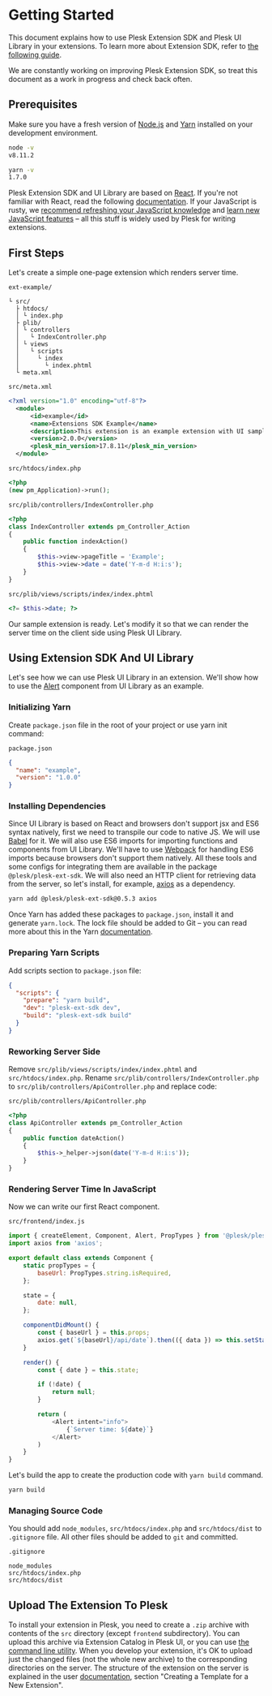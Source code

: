 # Getting Started

This document explains how to use Plesk Extension SDK and Plesk UI Library in your extensions. To learn more about Extension SDK, refer to [the following guide](https://docs.plesk.com/en-US/onyx/extensions-guide/plesk-extensions-in-a-nutshell.76331/).

We are constantly working on improving Plesk Extension SDK, so treat this document as a work in progress and check back often.

## Prerequisites

Make sure you have a fresh version of [Node.js](https://nodejs.org/) and [Yarn](https://yarnpkg.com/en/docs/install) installed on your development environment.

```bash
node -v
v8.11.2

yarn -v
1.7.0
```

Plesk Extension SDK and UI Library are based on [React](https://reactjs.org/). If you're not familiar with React, read the following [documentation](https://reactjs.org/docs/hello-world.html). If your JavaScript is rusty, we [recommend refreshing your JavaScript knowledge](https://developer.mozilla.org/en-US/docs/Web/JavaScript/A_re-introduction_to_JavaScript) and [learn new JavaScript features](http://exploringjs.com/es6/) – all this stuff is widely used by Plesk for writing extensions.

## First Steps

Let's create a simple one-page extension which renders server time.

`ext-example/`

```
└ src/
  ├ htdocs/
  │ └ index.php
  ├ plib/
  │ └ controllers
  │   └ IndexController.php
  │ └ views
  │   └ scripts
  │     └ index
  │       └ index.phtml
  └ meta.xml
```

`src/meta.xml`

```xml
<?xml version="1.0" encoding="utf-8"?>
  <module>
      <id>example</id>
      <name>Extensions SDK Example</name>
      <description>This extension is an example extension with UI samples.</description>
      <version>2.0.0</version>
      <plesk_min_version>17.8.11</plesk_min_version>
  </module>
```

`src/htdocs/index.php`

```php
<?php
(new pm_Application)->run();
```

`src/plib/controllers/IndexController.php`

```php
<?php
class IndexController extends pm_Controller_Action
{
    public function indexAction()
    {
        $this->view->pageTitle = 'Example';
        $this->view->date = date('Y-m-d H:i:s');
    }
}
```

`src/plib/views/scripts/index/index.phtml`

```php
<?= $this->date; ?>
```

Our sample extension is ready. Let's modify it so that we can render the server time on the client side using Plesk UI Library.

## Using Extension SDK And UI Library

Let's see how we can use Plesk UI Library in an extension. We'll show how to use the [Alert](https://plesk.github.io/ui-library/#!/Alert) component from UI Library as an example.

### Initializing Yarn

Create `package.json` file in the root of your project or use yarn init command:

`package.json`
```json
{
  "name": "example",
  "version": "1.0.0"
}
```
### Installing Dependencies

Since UI Library is based on React and browsers don't support jsx and ES6 syntax natively, first we need to transpile our code to native JS. We will use [Babel](http://babeljs.io/) for it. We will also use ES6 imports for importing functions and components from UI Library. We'll have to use [Webpack](https://webpack.js.org/) for handling ES6 imports because browsers don't support them natively. All these tools and some configs for integrating them are available in the package `@plesk/plesk-ext-sdk`. We will also need an HTTP client for retrieving data from the server, so let's install, for example, [axios](https://github.com/axios/axios) as a dependency.
```bash
yarn add @plesk/plesk-ext-sdk@0.5.3 axios
```
Once Yarn has added these packages to `package.json`, install it and generate `yarn.lock`. The lock file should be added to Git – you can read more about this in the Yarn [documentation](https://yarnpkg.com/lang/en/docs/yarn-lock/).

### Preparing Yarn Scripts

Add scripts section to `package.json` file:
```json
{
  "scripts": {
    "prepare": "yarn build",
    "dev": "plesk-ext-sdk dev",
    "build": "plesk-ext-sdk build"
  }
}
```

### Reworking Server Side

Remove `src/plib/views/scripts/index/index.phtml` and `src/htdocs/index.php`. Rename `src/plib/controllers/IndexController.php` to `src/plib/controllers/ApiController.php` and replace code:

`src/plib/controllers/ApiController.php`

```php
<?php
class ApiController extends pm_Controller_Action
{
    public function dateAction()
    {
        $this->_helper->json(date('Y-m-d H:i:s'));
    }
}
```
### Rendering Server Time In JavaScript

Now we can write our first React component.

`src/frontend/index.js`

```js
import { createElement, Component, Alert, PropTypes } from '@plesk/plesk-ext-sdk';
import axios from 'axios';

export default class extends Component {
    static propTypes = {
        baseUrl: PropTypes.string.isRequired,
    };

    state = {
        date: null,
    };

    componentDidMount() {
        const { baseUrl } = this.props;
        axios.get(`${baseUrl}/api/date`).then(({ data }) => this.setState({ date: data }));
    }

    render() {
        const { date } = this.state;

        if (!date) {
            return null;
        }

        return (
            <Alert intent="info">
                {`Server time: ${date}`}
            </Alert>
        )
    }
}
```

Let's build the app to create the production code with `yarn build` command.

```bash
yarn build
```

### Managing Source Code

You should add `node_modules`, `src/htdocs/index.php` and `src/htdocs/dist` to `.gitignore` file. All other files should be added to `git` and committed.

`.gitignore`

```
node_modules
src/htdocs/index.php
src/htdocs/dist
```

## Upload The Extension To Plesk

To install your extension in Plesk, you need to create a `.zip` archive with contents of the `src` directory (except `frontend` subdirectory). You can upload this archive via Extension Catalog in Plesk UI, or you can use [the command line utility](https://docs.plesk.com/en-US/onyx/extensions-guide/extensions-management-utility.73617/). When you develop your extension, it's OK to upload just the changed files (not the whole new archive) to the corresponding directories on the server. The structure of the extension on the server is explained in the user [documentation](https://docs.plesk.com/en-US/onyx/extensions-guide/extensions-management-utility.73617/), section "Creating a Template for a New Extension".
